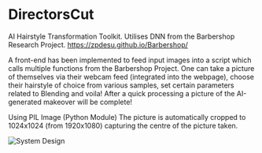 # DirectorsCut
AI Hairstyle Transformation Toolkit. Utilises DNN from the Barbershop Research Project. https://zpdesu.github.io/Barbershop/

A front-end has been implemented to feed input images into a script which calls multiple functions from the Barbershop Project. One can take a picture of themselves
via their webcam feed (integrated into the webpage), choose their hairstyle of choice from various samples, set certain parameters related to Blending
and voila! After a quick processing a picture of the AI-generated makeover will be complete!

Using PIL Image (Python Module) The picture is automatically cropped to 1024x1024 (from 1920x1080) capturing the centre of the picture taken.

![System Design](https://user-images.githubusercontent.com/79685762/213451018-742dab12-6cf6-4619-b331-8919be8c3534.png)
